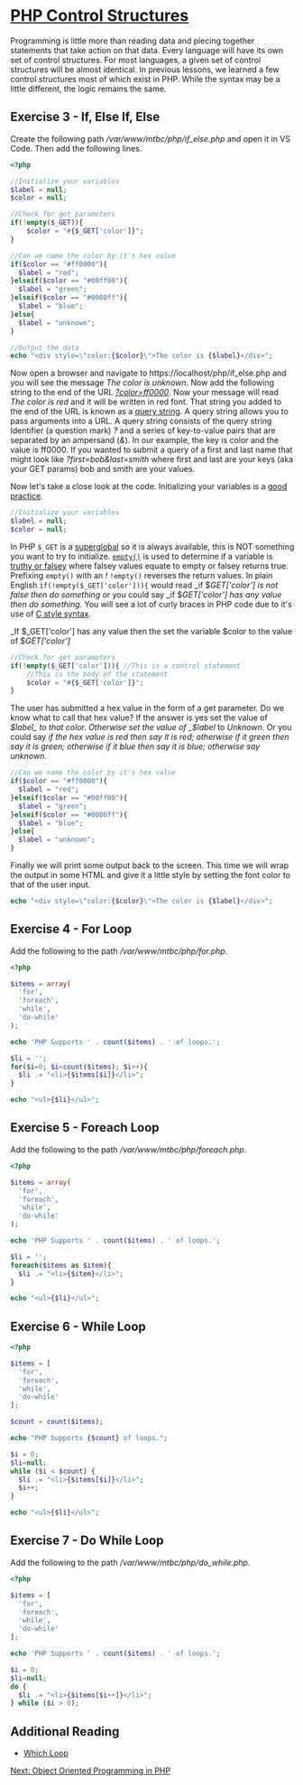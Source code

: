# [PHP Control Structures](http://php.net/manual/en/language.control-structures.php)

Programming is little more than reading data and piecing together statements that take action on that data. Every language will have its own set of control structures. For most languages, a given set of control structures will be almost identical. In previous lessons, we learned a few control structures most of which exist in PHP. While the syntax may be a little different, the logic remains the same.

## Exercise 3 - If, Else If, Else

Create the following path _/var/www/mtbc/php/if_else.php_ and open it in VS Code. Then add the following lines.
```php
<?php

//Initialize your variables
$label = null;
$color = null;

//Check for get parameters
if(!empty($_GET)){
    $color = "#{$_GET['color']}";
}

//Can we name the color by it's hex value
if($color == "#ff0000"){
  $label = "red";
}elseif($color == "#00ff00"){
  $label = "green";
}elseif($color == "#0000ff"){
  $label = "blue";
}else{
  $label = "unknown";
}

//Output the data
echo "<div style=\"color:{$color}\">The color is {$label}</div>";
```

Now open a browser and navigate to https://localhost/php/if_else.php and you will see the message _The color is unknown_. Now add the following string to the end of the URL [_?color=ff0000_](https://localhost/php/if_else.php?color=ff0000). Now your message will read _The color is red_ and it will be written in red font. That string you added to the end of the URL is known as a [query string](https://en.wikipedia.org/wiki/Query_string). A query string allows you to pass arguments into a URL. A query string consists of the query string Identifier (a question mark) _?_ and a series of key-to-value pairs that are separated by an ampersand (_&_). In our example, the key is color and the value is ff0000. If you wanted to submit a query of a first and last name that might look like _?first=bob&last=smith_ where first and last are your keys (aka your GET params) bob and smith are your values.

Now let's take a close look at the code. Initializing your variables is a [good practice](https://stackoverflow.com/questions/30955639/is-it-necessary-to-initialize-declare-variable-in-php).
```php
//Initialize your variables
$label = null;
$color = null;
```

In PHP ```$_GET``` is a [superglobal](http://php.net/manual/en/language.variables.superglobals.php) so it is always available, this is NOT something you want to try to initialize. [```empty()```](http://php.net/manual/en/function.empty.php) is used to determine if a variable is [truthy or falsey](https://stackoverflow.com/questions/19839952/all-falsey-values-in-javascript) where falsey values equate to empty or falsey returns true. Prefixing ```empty()``` with an _!_ ```!empty()``` reverses the return values. In plain English ```if(!empty($_GET['color'])){``` would read _if $_GET['color'] is not false then do something_ or you could say _if $_GET['color'] has any value then do something_. You will see a lot of curly braces in PHP code due to it's use of [C style syntax](https://en.wikipedia.org/wiki/C_syntax).

_If $_GET['color'] has any value then the set the variable $color to the value of $_GET['color']_
```php
//Check for get parameters
if(!empty($_GET['color'])){ //This is a control statement
    //This is the body of the statement
    $color = "#{$_GET['color']}";
}
```

The user has submitted a hex value in the form of a get parameter. Do we know what to call that hex value? If the answer is yes set the value of _$label_ to that color. Otherwise set the value of _$label_ to _Unknown_. Or you could say _if the hex value is red then say it is red; otherwise if it green then say it is green; otherwise if it blue then say it is blue; otherwise say unknown_.
```php
//Can we name the color by it's hex value
if($color == "#ff0000"){
  $label = "red";
}elseif($color == "#00ff00"){
  $label = "green";
}elseif($color == "#0000ff"){
  $label = "blue";
}else{
  $label = "unknown";
}
```

Finally we will print some output back to the screen. This time we will wrap the output in some HTML and give it a little style by setting the font color to that of the user input.

```php
echo "<div style=\"color:{$color}\">The color is {$label}</div>";
```

## Exercise 4 - For Loop

Add the following to the path _/var/www/mtbc/php/for.php_.
```php
<?php

$items = array(
  'for',
  'foreach',
  'while',
  'do-while'
);

echo 'PHP Supports ' . count($items) . ' of loops.';

$li = '';
for($i=0; $i<count($items); $i++){
  $li .= "<li>{$items[$i]}</li>";
}

echo "<ul>{$li}</ul>";
```

## Exercise 5 - Foreach Loop

Add the following to the path _/var/www/mtbc/php/foreach.php_.
```php
<?php

$items = array(
  'for',
  'foreach',
  'while',
  'do-while'
);

echo 'PHP Supports ' . count($items) . ' of loops.';

$li = '';
foreach($items as $item){
  $li .= "<li>{$item}</li>";
}

echo "<ul>{$li}</ul>";
```

## Exercise 6 - While Loop

```php
<?php

$items = [
  'for',
  'foreach',
  'while',
  'do-while'
];

$count = count($items);

echo "PHP Supports {$count} of loops.";

$i = 0;
$li=null;
while ($i < $count) {
  $li .= "<li>{$items[$i]}</li>";
  $i++;
}

echo "<ul>{$li}</ul>";
```

## Exercise 7 - Do While Loop

Add the following to the path _/var/www/mtbc/php/do_while.php_.
```php
<?php

$items = [
  'for',
  'foreach',
  'while',
  'do-while'
];

echo 'PHP Supports ' . count($items) . ' of loops.';

$i = 0;
$li=null;
do {
  $li .= "<li>{$items[$i++]}</li>";
} while ($i > 0);
```
## Additional Reading
* [Which Loop](https://mathbits.com/MathBits/CompSci/looping/whichloop.htm)

[Next: Object Oriented Programming in PHP](03-OOP.md)
